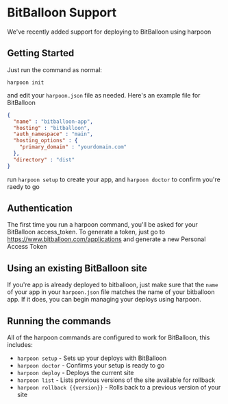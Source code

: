 # BitBalloon Support
We've recently added support for deploying to BitBalloon using harpoon

## Getting Started
Just run the command as normal:

```
harpoon init
```

and edit your `harpoon.json` file as needed.  Here's an example file for BitBalloon

```json
{
  "name" : "bitballoon-app",
  "hosting" : "bitballoon",
  "auth_namespace" : "main",
  "hosting_options" : {
    "primary_domain" : "yourdomain.com"
  },
  "directory" : "dist"
}

```

run `harpoon setup` to create your app, and `harpoon doctor` to confirm you're raedy to go

## Authentication
The first time you run a harpoon command, you'll be asked for your BitBalloon access_token.  To generate a token, just go to https://www.bitballoon.com/applications and generate a new Personal Access Token

## Using an existing BitBalloon site
If you're app is already deployed to bitballoon, just make sure that the `name` of your app in your `harpoon.json` file matches the name of your bitballoon app.  If it does, you can begin managing your deploys using harpoon.

## Running the commands
All of the harpoon commands are configured to work for BitBalloon, this includes:

* `harpoon setup` - Sets up your deploys with BitBalloon
* `harpoon doctor` - Confirms your setup is ready to go
* `harpoon deploy` - Deploys the current site
* `harpoon list` - Lists previous versions of the site available for rollback
* `harpoon rollback {{version}}` - Rolls back to a previous version of your site
